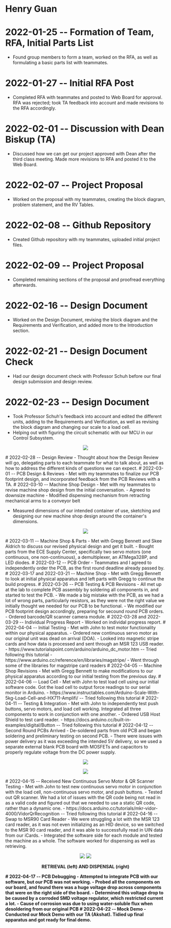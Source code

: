 # Henry Guan    
# 2022-01-25 -- Formation of Team, RFA, Initial Parts List
- Found group members to form a team, worked on the RFA, as well as formulating a basic parts list with teammates.  
# 2022-01-27 -- Initial RFA Post 
- Completed RFA with teammates and posted to Web Board for approval. RFA was rejected; took TA feedback into account and made revisions to the RFA accordingly. 
# 2022-02-01 -- Discussion with Dean Biskup (TA) 
- Discussed how we can get our project approved with Dean after the third class meeting. Made more revisions to RFA and posted it to the Web Board.  
# 2022-02-07 -- Project Proposal 
- Worked on the proposal with my teammates, creating the block diagram, problem statement, and the RV Tables.
# 2022-02-08 -- Github Repository 
- Created Github repository with my teammates, uploaded initial project files.
# 2022-02-09 -- Project Proposal 
- Completed remaining sections of the proposal and proofread everything afterwards.
# 2022-02-16 -- Design Document 
- Worked on the Design Document, revising the block diagram and the Requirements and Verification, and added more to the Introduction section. 
# 2022-02-21 -- Design Document Check 
- Had our design document check with Professor Schuh before our final design submission and design review. 
# 2022-02-23 -- Design Document 
- Took Professor Schuh's feedback into account and edited the different units, adding to the Requirements and Verification, as well as revising the block diagram and changing our scale to a load cell.  
- Helping out with figuring the circuit schematic with our MCU in our Control Subsystem. 
<p align="center">
<img src = "https://cdn.discordapp.com/attachments/903401697957789716/971307479701000222/blockdia.drawio.png">
</p>
# 2022-02-28 -- Design Review 
- Thought about how the Design Review will go, delegating parts to each teammate for what to talk about, as well as how to address the different kinds of questions we can expect. 
# 2022-03-01 -- PCB Design & Reviews
- Met with my teammates to finalize our PCB footprint design, and incorporated feedback from the PCB Reviews with a TA.
# 2022-03-10 -- Machine Shop Design 
- Met with my teammates to revise machine shop design from the initial conversation. 
  - Agreed to downsize machine 
  - Modified dispensing mechanism from retracting mechanical arms to a conveyor belt
  
- Measured dimensions of our intended container of use, sketching and designing our new machine shop design around the container's dimensions.
<p align="center">
<img src = "https://cdn.discordapp.com/attachments/903401697957789716/971307463741698079/Machine_Shop_Contraption_G2G.png">
</p>
# 2022-03-11 -- Machine Shop & Parts
- Met with Gregg Bennett and Skee Aldrich to discuss our revised physical design and get it built. 
- Bought parts from the ECE Supply Center, specifically two servo motors (one continuous, one non-continuous), a demultiplexer, an ATMega328P, and LED diodes.  
# 2022-03-12 -- PCB Order
- Teammates and I agreed to independently order the PCB, as the first round deadline already passed by. 
# 2022-03-17 and 2022-03-21 -- Machine Shop 
- Met with Gregg Bennett to look at initial physical apparatus and left parts with Gregg to continue the build progress. 
# 2022-03-26 -- PCB Testing & PCB Revisions 
- All met up at the lab to complete PCB assembly by soldering all components in, and started to test the PCB.  
- We made a big mistake with the PCB, as we had a lot of wrong parts, particularly resistors, as they were not the right value we initially thought we needed for our PCB to be functional. 
  - We modified our PCB footprint design accordingly, preparing for secound round PCB orders.
- Ordered barcode/QR scanner camera module.
# 2022-03-28 and 2022-03-29 -- Individual Progress Report
- Worked on individal progress report.  
# 2022-04-04 -- Initial Testing 
- Met with John to test motor functionality within our physical apparatus.
- Ordered new continuous servo motor as our original unit was dead on arrival (DOA). 
- Looked into magnetic stripe cards and how data is processed and sent through an MSR 123 USB reader. 
- https://www.tutorialspoint.com/arduino/arduino_dc_motor.htm -- Tried following this tutorial
- https://www.arduino.cc/reference/en/libraries/magstripe/ - Went through some of the libraries for magstripe card readers
# 2022-04-05 -- Machine Shop Revisions
- Met with Gregg Bennett to make modifications to our physical apparatus according to our initial testing from the previous day. 
# 2022-04-06 -- Load Cell
- Met with John to test load cell using our initial software code. Got the load cell to output force readings to our serial monitor in Arduino. 
- https://www.instructables.com/Arduino-Scale-With-5kg-Load-Cell-and-HX711-Amplifi/ -- Tried following this tutorial   
# 2022-04-11 -- Testing & Integration 
- Met with John to independently test push buttons, servo motors, and load cell working. Integrated all three components to work in conjunction with one another. 
- Ordered USB Host Shield to test card reader. 
- https://docs.arduino.cc/built-in-examples/digital/Button -- Tried following this tutorial
# 2022-04-12 -- Second Round PCBs Arrived 
- De-soldered parts from old PCB and began soldering and preliminary testing on second PCB.
- There were issues with power delivery as it was exceeding the intended 5V delivery, so we used a separate external blank PCB board with MOSFETs and capacitors to properly regulate voltage from the DC power supply. 
<p align="center">
<img src = "https://cdn.discordapp.com/attachments/903401697957789716/971313502084018286/IMG_5931.jpg">
</p>
<p align="center">
<img src = "https://cdn.discordapp.com/attachments/903401697957789716/971313785539272704/IMG_5932.jpg"> 
</p> 
# 2022-04-15 -- Received New Continuous Servo Motor & QR Scanner Testing
- Met with John to test new continuous servo motor in conjunction with the load cell, non-continuous servo motor, and push buttons. 
- Tested out QR scanner. We had a lot of issues with the QR code being not read in as a valid code and figured out that we needed to use a static QR code, rather than a dynamic one. 
- https://docs.arduino.cc/tutorials/mkr-vidor-4000/VidorQrRecognition -- Tried following this tutorial
# 2022-04-16 -- Swap to MSR90 Card Reader
- We were struggling a lot with the MSR 123 card reader, as it was not even initializing as an HID device, so we switched to the MSR 90 card reader, and it was able to successfully read in UIN data from our iCards.
- Integrated the software side for each module and tested the machine as a whole. The software worked for dispensing as well as retrieving.
<p align = "center">
<img src = "https://cdn.discordapp.com/attachments/903401697957789716/971312833566486598/retrieve.gif">
<img src = "https://cdn.discordapp.com/attachments/903401697957789716/971312807532458034/dispense.gif">
</p>
<p align = "center">
<strong> RETRIEVAL (left) AND DISPENSAL (right) 
</p>
# 2022-04-17 -- PCB Debugging 
- Attempted to integrate PCB with our software, but our PCB was not working. 
- Probed all the components on our board, and found there was a huge voltage drop across components that were on the right side of the board. 
- Determined this voltage drop to be caused by a corroded SMD voltage regulator, which restricted current a lot.
  - Cause of corrosion was due to using water-soluble flux when desoldering from our original PCB
# 2022-04-22 -- Mock Demo
- Conducted our Mock Demo with our TA (Akshat). Tidied up final apparatus and got ready for final demo. 










